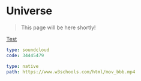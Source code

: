 # Universe

> This page will be here shortly!

[Test](#card=test)

```yaml audio
type: soundcloud
code: 34445479
```

```yaml video
type: native
path: https://www.w3schools.com/html/mov_bbb.mp4
```
